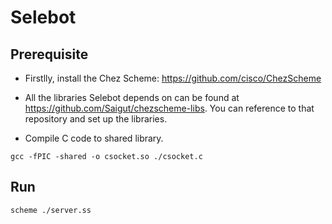 # Selebot

## Prerequisite

* Firstlly, install the Chez Scheme: https://github.com/cisco/ChezScheme

* All the libraries Selebot depends on can be found at https://github.com/Saigut/chezscheme-libs. You can reference to that repository and set up the libraries.

* Compile C code to shared library.

```
gcc -fPIC -shared -o csocket.so ./csocket.c
```

## Run

```
scheme ./server.ss
```
